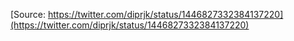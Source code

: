 [Source: https://twitter.com/diprjk/status/1446827332384137220](https://twitter.com/diprjk/status/1446827332384137220)
